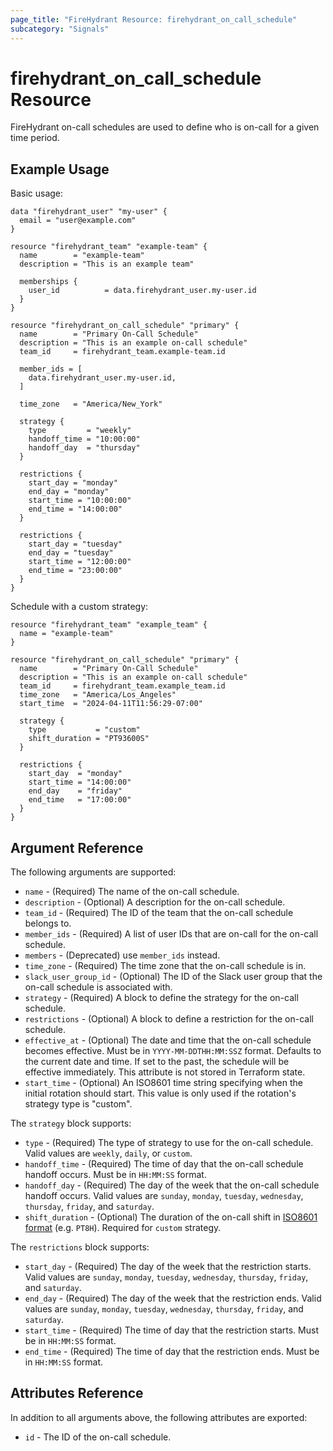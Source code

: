 ```yaml
---
page_title: "FireHydrant Resource: firehydrant_on_call_schedule"
subcategory: "Signals"
---
```


# firehydrant_on_call_schedule Resource

FireHydrant on-call schedules are used to define who is on-call for a given time period.

## Example Usage

Basic usage:
```hcl
data "firehydrant_user" "my-user" {
  email = "user@example.com"
}

resource "firehydrant_team" "example-team" {
  name        = "example-team"
  description = "This is an example team"

  memberships {
    user_id          = data.firehydrant_user.my-user.id
  }
}

resource "firehydrant_on_call_schedule" "primary" {
  name        = "Primary On-Call Schedule"
  description = "This is an example on-call schedule"
  team_id     = firehydrant_team.example-team.id

  member_ids = [
    data.firehydrant_user.my-user.id,
  ]

  time_zone   = "America/New_York"

  strategy {
    type         = "weekly"
    handoff_time = "10:00:00"
    handoff_day  = "thursday"
  }

  restrictions {
    start_day = "monday"
    end_day = "monday"
    start_time = "10:00:00"
    end_time = "14:00:00"
  }

  restrictions {
    start_day = "tuesday"
    end_day = "tuesday"
    start_time = "12:00:00"
    end_time = "23:00:00"
  }
}
```

Schedule with a custom strategy:
```hcl
resource "firehydrant_team" "example_team" {
  name = "example-team"
}

resource "firehydrant_on_call_schedule" "primary" {
  name        = "Primary On-Call Schedule"
  description = "This is an example on-call schedule"
  team_id     = firehydrant_team.example_team.id
  time_zone   = "America/Los_Angeles"
  start_time  = "2024-04-11T11:56:29-07:00"
  
  strategy {
    type           = "custom"
    shift_duration = "PT93600S"
  }

  restrictions {
    start_day  = "monday"
    start_time = "14:00:00"
    end_day    = "friday"
    end_time   = "17:00:00"
  }
}
```

## Argument Reference

The following arguments are supported:

* `name` - (Required) The name of the on-call schedule.
* `description` - (Optional) A description for the on-call schedule.
* `team_id` - (Required) The ID of the team that the on-call schedule belongs to.
* `member_ids` - (Required) A list of user IDs that are on-call for the on-call schedule.
* `members` - (Deprecated) use `member_ids` instead.
* `time_zone` - (Required) The time zone that the on-call schedule is in.
* `slack_user_group_id` - (Optional) The ID of the Slack user group that the on-call schedule is associated with.
* `strategy` - (Required) A block to define the strategy for the on-call schedule.
* `restrictions` - (Optional) A block to define a restriction for the on-call schedule.
* `effective_at` - (Optional) The date and time that the on-call schedule becomes effective. Must be in `YYYY-MM-DDTHH:MM:SSZ` format. Defaults to the current date and time. If set to the past, the schedule will be effective immediately. This attribute is not stored in Terraform state.
* `start_time` - (Optional) An ISO8601 time string specifying when the initial rotation should start. This value is only used if the rotation's strategy type is "custom".

The `strategy` block supports:

* `type` - (Required) The type of strategy to use for the on-call schedule. Valid values are `weekly`, `daily`, or `custom`.
* `handoff_time` - (Required) The time of day that the on-call schedule handoff occurs. Must be in `HH:MM:SS` format.
* `handoff_day` - (Required) The day of the week that the on-call schedule handoff occurs. Valid values are `sunday`, `monday`, `tuesday`, `wednesday`, `thursday`, `friday`, and `saturday`.
* `shift_duration` - (Optional) The duration of the on-call shift in [ISO8601 format](https://en.wikipedia.org/wiki/ISO_8601#Durations) (e.g. `PT8H`). Required for `custom` strategy.

The `restrictions` block supports:

* `start_day` - (Required) The day of the week that the restriction starts. Valid values are `sunday`, `monday`, `tuesday`, `wednesday`, `thursday`, `friday`, and `saturday`.
* `end_day` - (Required) The day of the week that the restriction ends. Valid values are `sunday`, `monday`, `tuesday`, `wednesday`, `thursday`, `friday`, and `saturday`.
* `start_time` - (Required) The time of day that the restriction starts. Must be in `HH:MM:SS` format.
* `end_time` - (Required) The time of day that the restriction ends. Must be in `HH:MM:SS` format.

## Attributes Reference

In addition to all arguments above, the following attributes are exported:

* `id` - The ID of the on-call schedule.
